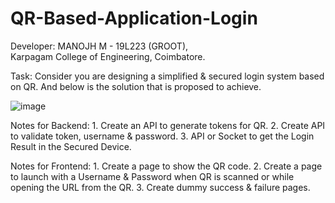 # QR-Based-Application-Login

Developer: MANOJH M - 19L223 (GROOT),     
           Karpagam College of Engineering,
           Coimbatore.

Task: Consider you are designing a simplified & secured login system based on QR. And below is the solution that is proposed to achieve.
 
 ![image](https://user-images.githubusercontent.com/94747037/206846019-10b0d423-e751-4c58-b99d-da3c9d71f99f.png)



Notes for Backend:
    1. Create an API to generate tokens for QR.
    2. Create API to validate token, username & password.
    3. API or Socket to get the Login Result in the Secured Device.

Notes for Frontend: 
    1. Create a page to show the QR code.
    2. Create a page to launch with a Username & Password when QR is scanned or while opening the URL from the QR.
    3. Create dummy success & failure pages.
